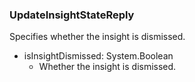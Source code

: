 ### UpdateInsightStateReply
Specifies whether the insight is dismissed.

- isInsightDismissed: System.Boolean
  - Whether the insight is dismissed.

